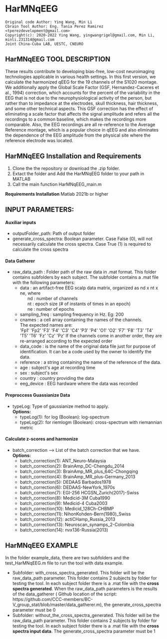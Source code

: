 # HarMNqEEG

    Original code Author: Ying Wang, Min Li
    Cbrain Tool Author: Eng. Tania Perez Ramirez <tperezdevelopment@gmail.com>
    Copyright(c): 2020-2022 Ying Wang, yingwangrigel@gmail.com, Min Li, minli.231314@gmail.com
    Joint China-Cuba LAB, UESTC, CNEURO


<h2 dir="auto">HarMNqEEG TOOL DESCRIPTION</h2>
These results contribute to developing bias-free, low-cost neuroimaging technologies applicable in various health settings.
In this first version, we calculate the harmonized qEEG for the 19 channels of the S1020 montage. 
We additionally apply the Global Scale Factor (GSF, Hernandez-Caceres et al., 1994) correction, which accounts for the percent 
of the variability in the EEG that is not due to the neurophysiological activity of the person, but rather than to impedance 
at the electrodes, skull thickness, hair thickness, and some other technical aspects. This GSF correction has the effect of 
eliminating a scale factor that affects the signal amplitude and refers all the recordings to a common baseline, which makes 
the recordings more comparable. Also, the EEG recordings are all re-reference to the Average Reference montage, which is a popular
choice in qEEG and also eliminates the dependence of the EEG amplitude from the physical site where the reference electrode was located.</br>



<h2 dir="auto">HarMNqEEG Installation and Requirements</h2>
<ol dir="auto">
<li> Clone the the repository or download the .zip folder. </li>
<li>Extact the folder and Add the HarMNqEEG folder to your path in MATLAB</li>
<li> Call the main function HarMNqEEG_main.m</li>
</ol>

<strong> Requirements Installation</strong>
Matlab 2021b or higher


<h2 dir="auto">INPUT PARAMETERS:</h2> 
<h4>Auxiliar inputs</h4>
<ul>
<li>outputFolder_path: Path of output folder</li>
<li>generate_cross_spectra: Boolean parameter. Case False (0), will not  necessarily calculate the cross spectra. Case True (1) is required to calculate the cross spectra</li>
</ul>

<h4>Data Gatherer</h4>
<ul>
<li>raw_data_path : Folder path of the raw data in .mat format. This folder contains subfolders by each subject. 
                             The subfolder contains a .mat file with the following parameters:</br>
<ul>                              
							<li>  data  : an artifact-free EEG scalp data matrix, organized as nd x nt x ne, where</br>
                                              <ul style="list-style-type: none;"><li>    nd : number of channels</li>
                                                 <li> nt : epoch size (# of instants of times in an epoch)</li>
                                                 <li> ne : number of epochs</li></ul>
                              <li>   sampling_freq : sampling frequency in Hz. Eg: 200</li>
                              <li>   cnames    : a cell array containing the names of the channels. </br>
							                      The expected names are:</br>
                                                  'Fp1'    'Fp2'    'F3'    'F4'    'C3'    'C4'    'P3'    'P4'    'O1'    'O2'    'F7'    'F8'    'T3'    'T4'    'T5'    'T6'    'Fz'    'Cz'    'Pz'
                                                  If the channels come in another order, they are re-arranged according to the expected order</li>
                               <li>  data_code     : is the name of the original data file just for purpose of identification. It can be a code used by the owner to identify the data.</li>
                              <li>   reference     : a string containing the name of the reference of the data.</li>
                               <li>  age           : subject's age at recording time</li>
                               <li>  sex           : subject's sex</li>
                               <li>  country       : country providing the data</li>
                               <li>  eeg_device    : EEG hardware where the data was recorded</li>
								</ul></li></ul>
								
<h4>Preproccess Guassianize Data </h4>
<ul> <li>typeLog: Type of gaussianize method to apply. </br> 
										<strong>Options:</strong></br>
                                   <ul><li> typeLog(1): for log (Boolean):     log-spectrum</li>
                                    <li>typeLog(2): for riemlogm (Boolean): cross-spectrum with riemannian metric</li></ul>
</li></ul>									
									


<h4>Calculate z-scores and harmonize </h4>
<ul>
<li>batch_correction --> List of the batch correction that we have. </br>
				     <strong>Options:</strong></br>
		<ul>			 
                    <li> batch_correction(1):  ANT_Neuro-Malaysia</li>
                    <li> batch_correction(2):  BrainAmp_DC-Chengdu_2014</li>
                    <li> batch_correction(3):  BrainAmp_MR_plus_64C-Chongqing</li>
                    <li>batch_correction(4):  BrainAmp_MR_plus-Germany_2013</li>
                    <li> batch_correction(5):  DEDAAS Barbados1978</li>
                    <li> batch_correction(6):  DEDAAS-NewYork_1970s</li>
                    <li> batch_correction(7):  EGI-256 HCGSN_Zurich(2017)-Swiss</li>
                    <li>batch_correction(8):  Medicid-3M Cuba1990</li>
                    <li> batch_correction(9):  Medicid-4 Cuba2003</li>
                    <li> batch_correction(10): Medicid_128Ch-CHBMP</li>
                    <li> batch_correction(11): NihonKohden-Bern(1980)_Swiss</li>
                    <li> batch_correction(12): actiCHamp_Russia_2013</li>
                    <li> batch_correction(13): Neuroscan_synamps_2-Colombia</li>
                    <li> batch_correction(14): nvx136-Russia(2013)</li>
	   </ul>							

</ul>


<h2 dir="auto">HarMNqEEG EXAMPLE</h2>
In the folder example_data, there are two subfolders and the test_HarMNqEEG.m file to run the tool with data example.

<ul>
  <li>Subfolder: with_cross_spectra_generated. This folder will be the raw_data_path parameter. This folder contains 2 subjects by folder for testing the tool. In each subject folder there is a .mat file with the <strong>cross spectra generated</strong>. When the raw_data_path parameters is the results of the data_gatherer ( Github location of the script: https://github.com/CCC-members/BC-V_group_stat/blob/master/data_gatherer.m), the generate_cross_spectra parameter must be 0 </li>
  <li>Subfolder: without_the_cross_spectra_generated. This folder will be the raw_data_path parameter. This folder contains 2 subjects by folder for testing the tool. In each subject folder there is a .mat file with the <strong>cross spectra input data</strong>. The generate_cross_spectra parameter must be 1 </li>
</ul>
